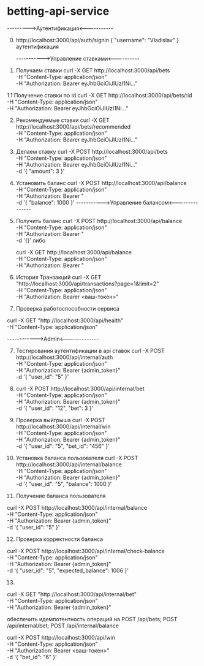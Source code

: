 # betting-api-service

--------->Аутентификация<-----------

0. http://localhost:3000/api/auth/signin
   {
   "username": "Vladislav"
   } аутентификация

   ----------->Управление ставками<----------

1. Получаем ставки
   curl -X GET http://localhost:3000/api/bets \
    -H "Content-Type: application/json" \
    -H "Authorization: Bearer eyJhbGciOiJIUzI1Ni..."
    
 1.1 Получение ставки по id 
   curl -X GET http://localhost:3000/api/bets/:id \
    -H "Content-Type: application/json" \
    -H "Authorization: Bearer eyJhbGciOiJIUzI1Ni..."    

2. Рекомендуемые ставки
   curl -X GET http://localhost:3000/api/bets/recommended \
    -H "Content-Type: application/json" \
    -H "Authorization: Bearer eyJhbGciOiJIUzI1Ni..."

3. Делаем ставку
   curl -X POST http://localhost:3000/api/bets \
    -H "Content-Type: application/json" \
    -H "Authorization: Bearer eyJhbGciOiJIUzI1Ni..." \
    -d '{
   "amount": 3
   }'

4. Установить баланс
   curl -X POST http://localhost:3000/api/balance \
    -H "Content-Type: application/json" \
    -H "Authorization: Bearer <TOKEN>" \
    -d '{
   "balance": 1000
   }'
----------->Управление балансом<---------------

5. Получить баланс 
   curl -X POST http://localhost:3000/api/balance \
    -H "Content-Type: application/json" \
    -H "Authorization: Bearer <TOKEN>" \
    -d '{}'
   либо

   curl -X GET http://localhost:3000/api/balance \
    -H "Content-Type: application/json" \
    -H "Authorization: Bearer <TOKEN>"

6. История Транзакций 
curl -X GET "http://localhost:3000/api/transactions?page=1&limit=2" \
  -H "Content-Type: application/json" \
  -H "Authorization: Bearer <ваш-токен>"


7. Проверка работоспособности сервиса

curl -X GET "http://localhost:3000/api/health" \
  -H "Content-Type: application/json"


------------>Admin<-------------


7. Тестирования аутентификации в api ставок
 curl -X POST http://localhost:3000/api/internal/auth \
  -H "Content-Type: application/json" \
  -H "Authorization: Bearer {admin_token}" \
  -d '{ "user_id": "5" }'


8. curl -X POST http://localhost:3000/api/internal/bet \
  -H "Content-Type: application/json" \
  -H "Authorization: Bearer {admin_token}" \
  -d '{
    "user_id": "12",
    "bet": 3
  }'

  
9. Проверка выйгрыша 
curl -X POST http://localhost:3000/api/internal/win \
  -H "Content-Type: application/json" \
  -H "Authorization: Bearer {admin_token}" \
  -d '{
    "user_id": "5",
    "bet_id": "456"
  }'

10. Установка баланса пользователя 
curl -X POST http://localhost:3000/api/internal/balance \
  -H "Content-Type: application/json" \
  -H "Authorization: Bearer {admin_token}" \
  -d '{
    "user_id": "5",
    "balance": 1000
  }'

11. Получение баланса пользователя 

curl -X POST http://localhost:3000/api/internal/balance \
  -H "Content-Type: application/json" \
  -H "Authorization: Bearer {admin_token}" \
  -d '{
    "user_id": "5"
  }'

12. Проверка корректности баланса 

curl -X POST http://localhost:3000/api/internal/check-balance \
  -H "Content-Type: application/json" \
  -H "Authorization: Bearer {admin_token}" \
  -d '{
    "user_id": "5",
    "expected_balance": 1006
  }'

13. 

curl -X GET "http://localhost:3000/api/internal/bet" \
  -H "Content-Type: application/json" \
  -H "Authorization: Bearer {admin_token}"



обеспечить идемпотентность операций на POST /api/bets; POST /api/internal/bet; POST /api/internal/balance


curl -X POST http://localhost:3000/api/win \
  -H "Content-Type: application/json" \
  -H "Authorization: Bearer <ваш-токен>" \
  -d '{
    "bet_id": "6"
  }'
